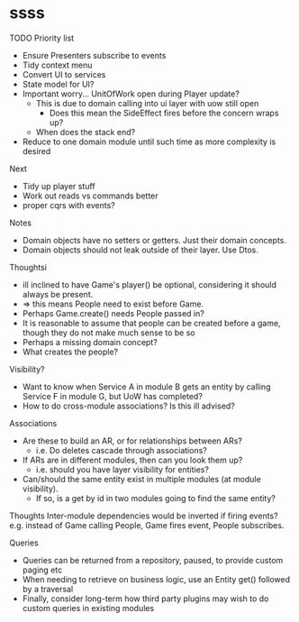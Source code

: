 ssss
====

TODO Priority list
* Ensure Presenters subscribe to events
* Tidy context menu
* Convert UI to services
* State model for UI?
* Important worry... UnitOfWork open during Player update?
  * This is due to domain calling into ui layer with uow still open
    * Does this mean the SideEffect fires before the concern wraps up?
  * When does the stack end?
* Reduce to one domain module until such time as more complexity is desired

Next
* Tidy up player stuff
* Work out reads vs commands better
* proper cqrs with events?

Notes
* Domain objects have no setters or getters. Just their domain concepts.
* Domain objects should not leak outside of their layer. Use Dtos.

Thoughtsi
* ill inclined to have Game's player() be optional, considering it should always be present.
* => this means People need to exist before Game.
* Perhaps Game.create() needs People passed in?
* It is reasonable to assume that people can be created before a game, though they do not make much sense to be so
* Perhaps a missing domain concept?
* What creates the people?

Visibility?
* Want to know when Service A in module B gets an entity by calling Service F in module G, but UoW has completed?
* How to do cross-module associations? Is this ill advised?

Associations
* Are these to build an AR, or for relationships between ARs?
  * i.e. Do deletes cascade through associations?
* If ARs are in different modules, then can you look them up?
  * i.e. should you have layer visibility for entities?
* Can/should the same entity exist in multiple modules (at module visibility).
  * If so, is a get by id in two modules going to find the same entity?

Thoughts
Inter-module dependencies would be inverted if firing events?
e.g. instead of Game calling People, Game fires event, People subscribes.

Queries
* Queries can be returned from a repository, paused, to provide custom paging etc
* When needing to retrieve on business logic, use an Entity get() followed by a traversal
* Finally, consider long-term how third party plugins may wish to do custom queries in existing modules